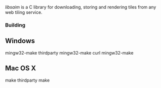 _libsaim_ is a C library for downloading, storing and rendering tiles from any web tiling service.

### Building

## Windows

mingw32-make thirdparty
mingw32-make curl
mingw32-make

## Mac OS X

make thirdparty
make
